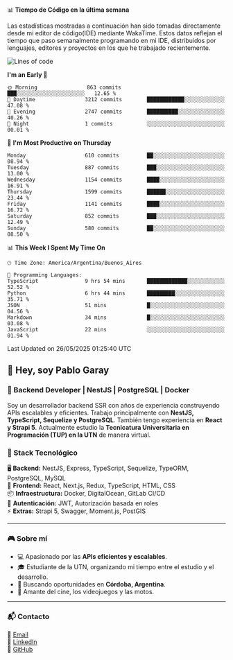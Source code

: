 📊 **Tiempo de Código en la última semana**

Las estadísticas mostradas a continuación han sido tomadas directamente desde mi editor de código(IDE) mediante WakaTime. Estos datos reflejan el tiempo que paso semanalmente programando en mi IDE, distribuidos por lenguajes, editores y proyectos en los que he trabajado recientemente.

<!--START_SECTION:waka-->
![Lines of code](https://img.shields.io/badge/From%20Hello%20World%20I%27ve%20Written-9.7%20million%20lines%20of%20code-blue)

**I'm an Early 🐤** 

```text
🌞 Morning                863 commits         ███░░░░░░░░░░░░░░░░░░░░░░   12.65 % 
🌆 Daytime                3212 commits        ████████████░░░░░░░░░░░░░   47.08 % 
🌃 Evening                2747 commits        ██████████░░░░░░░░░░░░░░░   40.26 % 
🌙 Night                  1 commits           ░░░░░░░░░░░░░░░░░░░░░░░░░   00.01 % 
```
📅 **I'm Most Productive on Thursday** 

```text
Monday                   610 commits         ██░░░░░░░░░░░░░░░░░░░░░░░   08.94 % 
Tuesday                  887 commits         ███░░░░░░░░░░░░░░░░░░░░░░   13.00 % 
Wednesday                1154 commits        ████░░░░░░░░░░░░░░░░░░░░░   16.91 % 
Thursday                 1599 commits        ██████░░░░░░░░░░░░░░░░░░░   23.44 % 
Friday                   1141 commits        ████░░░░░░░░░░░░░░░░░░░░░   16.72 % 
Saturday                 852 commits         ███░░░░░░░░░░░░░░░░░░░░░░   12.49 % 
Sunday                   580 commits         ██░░░░░░░░░░░░░░░░░░░░░░░   08.50 % 
```


📊 **This Week I Spent My Time On** 

```text
🕑︎ Time Zone: America/Argentina/Buenos_Aires

💬 Programming Languages: 
TypeScript               9 hrs 54 mins       █████████████░░░░░░░░░░░░   52.52 % 
Python                   6 hrs 44 mins       █████████░░░░░░░░░░░░░░░░   35.71 % 
JSON                     51 mins             █░░░░░░░░░░░░░░░░░░░░░░░░   04.56 % 
Markdown                 34 mins             █░░░░░░░░░░░░░░░░░░░░░░░░   03.08 % 
JavaScript               22 mins             ░░░░░░░░░░░░░░░░░░░░░░░░░   01.94 % 
```


 Last Updated on 26/05/2025 01:25:40 UTC
<!--END_SECTION:waka-->

## 👾 Hey, soy Pablo Garay  
### 🚀 Backend Developer | NestJS | PostgreSQL | Docker

Soy un desarrollador backend SSR con años de experiencia construyendo APIs escalables y eficientes. Trabajo principalmente con **NestJS, TypeScript, Sequelize y PostgreSQL**. También tengo experiencia en **React y Strapi 5**. Actualmente estudio la **Tecnicatura Universitaria en Programación (TUP) en la UTN** de manera virtual.  

### 💾 Stack Tecnológico

🖥 **Backend:** NestJS, Express, TypeScript, Sequelize, TypeORM, PostgreSQL, MySQL  
🎨 **Frontend:** React, Next.js, Redux, TypeScript, HTML, CSS  
📦 **Infraestructura:** Docker, DigitalOcean, GitLab CI/CD  
🔐 **Autenticación:** JWT, Autorización basada en roles  
⚡ **Extras:** Strapi 5, Swagger, Moment.js, PostGIS  

---

### 🎮 Sobre mí

- 💻 Apasionado por las **APIs eficientes y escalables**.  
- 🎓 Estudiante de la UTN, organizando mi tiempo entre el estudio y el desarrollo.  
- 📍 Buscando oportunidades en **Córdoba, Argentina**.  
- 🎥 Amante del cine, los videojuegos y las motos.  

---

### 📬 Contacto
📧 [Email](mailto:pablo.garay.dev@gmail.com)  
🔗 [LinkedIn](https://www.linkedin.com/in/pablo-garay-dev/)  
🐙 [GitHub](https://github.com/814942)  
